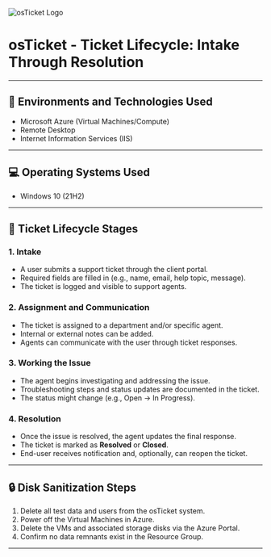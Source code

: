![osTicket Logo](https://upload.wikimedia.org/wikipedia/commons/thumb/7/70/OsTicket_Logo.svg/512px-OsTicket_Logo.svg.png)

# osTicket - Ticket Lifecycle: Intake Through Resolution

---

## 🧰 Environments and Technologies Used

- Microsoft Azure (Virtual Machines/Compute)
- Remote Desktop
- Internet Information Services (IIS)

---

## 💻 Operating Systems Used

- Windows 10 (21H2)

---

## 🔄 Ticket Lifecycle Stages

### 1. **Intake**
- A user submits a support ticket through the client portal.
- Required fields are filled in (e.g., name, email, help topic, message).
- The ticket is logged and visible to support agents.

### 2. **Assignment and Communication**
- The ticket is assigned to a department and/or specific agent.
- Internal or external notes can be added.
- Agents can communicate with the user through ticket responses.

### 3. **Working the Issue**
- The agent begins investigating and addressing the issue.
- Troubleshooting steps and status updates are documented in the ticket.
- The status might change (e.g., Open → In Progress).

### 4. **Resolution**
- Once the issue is resolved, the agent updates the final response.
- The ticket is marked as **Resolved** or **Closed**.
- End-user receives notification and, optionally, can reopen the ticket.

---

## 🔒 Disk Sanitization Steps

1. Delete all test data and users from the osTicket system.
2. Power off the Virtual Machines in Azure.
3. Delete the VMs and associated storage disks via the Azure Portal.
4. Confirm no data remnants exist in the Resource Group.

---
